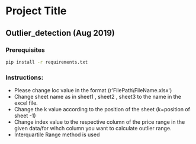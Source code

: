 
# Project Title

## Outlier_detection (Aug 2019)

### Prerequisites

```bash
pip install -r requirements.txt
```

### Instructions:

- Please change loc value in the format (r'FilePath\FileName.xlsx')
- Change sheet name as in sheet1 , sheet2 , sheet3 to the name in the excel file.
- Change the k value according to the position of the sheet (k=position of sheet -1)
- Change index value to the respective column of the price range in the given data/for wihch column you want to calculate outlier range.
- Interquartile Range method is used   
